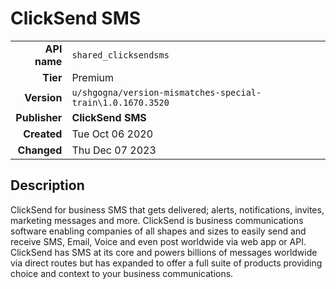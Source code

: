 # ClickSend SMS
| | |
|-:|-|
|**API name**|`shared_clicksendsms`|
|**Tier**|Premium|
|**Version**|`u/shgogna/version-mismatches-special-train\1.0.1670.3520`|
|**Publisher**|**ClickSend SMS**|
|**Created**|Tue Oct 06 2020|
|**Changed**|Thu Dec 07 2023|

## Description
ClickSend for business SMS that gets delivered; alerts, notifications, invites, marketing messages and more. ClickSend is business communications software enabling companies of all shapes and sizes to easily send and receive SMS, Email, Voice and even post worldwide via web app or API. ClickSend has SMS at its core and powers billions of messages worldwide via direct routes but has expanded to offer a full suite of products providing choice and context to your business communications.
